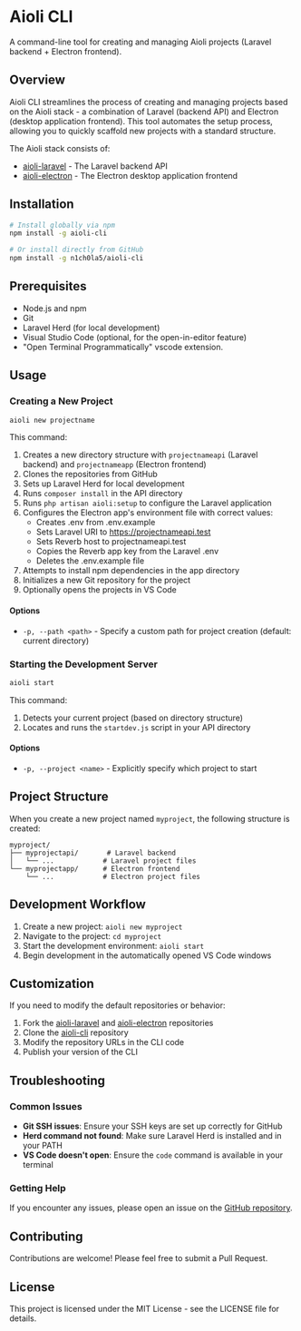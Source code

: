 # Aioli CLI

A command-line tool for creating and managing Aioli projects (Laravel backend + Electron frontend).

## Overview

Aioli CLI streamlines the process of creating and managing projects based on the Aioli stack - a combination of Laravel (backend API) and Electron (desktop application frontend). This tool automates the setup process, allowing you to quickly scaffold new projects with a standard structure.

The Aioli stack consists of:
- [aioli-laravel](https://github.com/n1ch0la5/aioli-laravel) - The Laravel backend API
- [aioli-electron](https://github.com/n1ch0la5/aioli-electron) - The Electron desktop application frontend

## Installation

```bash
# Install globally via npm
npm install -g aioli-cli

# Or install directly from GitHub
npm install -g n1ch0la5/aioli-cli
```

## Prerequisites

- Node.js and npm
- Git
- Laravel Herd (for local development)
- Visual Studio Code (optional, for the open-in-editor feature)
- "Open Terminal Programmatically" vscode extension. 

## Usage

### Creating a New Project

```bash
aioli new projectname
```

This command:
1. Creates a new directory structure with `projectnameapi` (Laravel backend) and `projectnameapp` (Electron frontend)
2. Clones the repositories from GitHub
3. Sets up Laravel Herd for local development
4. Runs `composer install` in the API directory
5. Runs `php artisan aioli:setup` to configure the Laravel application
6. Configures the Electron app's environment file with correct values:
   - Creates .env from .env.example
   - Sets Laravel URI to https://projectnameapi.test
   - Sets Reverb host to projectnameapi.test
   - Copies the Reverb app key from the Laravel .env
   - Deletes the .env.example file
7. Attempts to install npm dependencies in the app directory
8. Initializes a new Git repository for the project
8. Optionally opens the projects in VS Code

#### Options

- `-p, --path <path>` - Specify a custom path for project creation (default: current directory)

### Starting the Development Server

```bash
aioli start
```

This command:
1. Detects your current project (based on directory structure)
2. Locates and runs the `startdev.js` script in your API directory

#### Options

- `-p, --project <name>` - Explicitly specify which project to start

## Project Structure

When you create a new project named `myproject`, the following structure is created:

```
myproject/
├── myprojectapi/       # Laravel backend
│   └── ...            # Laravel project files
└── myprojectapp/      # Electron frontend
    └── ...            # Electron project files
```

## Development Workflow

1. Create a new project: `aioli new myproject`
2. Navigate to the project: `cd myproject`
3. Start the development environment: `aioli start`
4. Begin development in the automatically opened VS Code windows

## Customization

If you need to modify the default repositories or behavior:

1. Fork the [aioli-laravel](https://github.com/n1ch0la5/aioli-laravel) and [aioli-electron](https://github.com/n1ch0la5/aioli-electron) repositories
2. Clone the [aioli-cli](https://github.com/n1ch0la5/aioli-cli) repository
3. Modify the repository URLs in the CLI code
4. Publish your version of the CLI

## Troubleshooting

### Common Issues

- **Git SSH issues**: Ensure your SSH keys are set up correctly for GitHub
- **Herd command not found**: Make sure Laravel Herd is installed and in your PATH
- **VS Code doesn't open**: Ensure the `code` command is available in your terminal

### Getting Help

If you encounter any issues, please open an issue on the [GitHub repository](https://github.com/n1ch0la5/aioli-cli).

## Contributing

Contributions are welcome! Please feel free to submit a Pull Request.

## License

This project is licensed under the MIT License - see the LICENSE file for details.